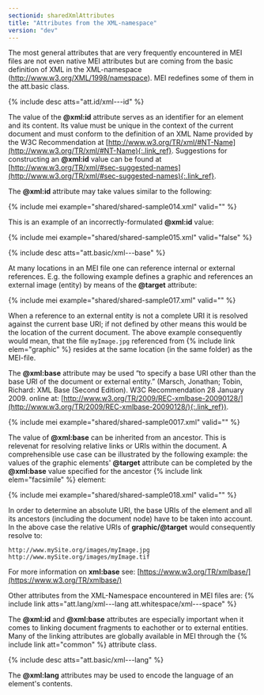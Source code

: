 ```yaml
---
sectionid: sharedXmlAttributes
title: "Attributes from the XML-namespace"
version: "dev"
---
```


The most general attributes that are very frequently encountered in MEI files are not even native MEI attributes but are coming from the basic definition of XML in the XML-namespace (http://www.w3.org/XML/1998/namespace). MEI redefines some of them in the att.basic class.

{% include desc atts="att.id/xml---id" %}

The value of the **@xml:id** attribute serves as an identifier for an element and its content. Its value must be unique in the context of the current document and must conform to the definition of an XML Name provided by the W3C Recommendation at [http://www.w3.org/TR/xml/#NT-Name](http://www.w3.org/TR/xml/#NT-Name){:.link_ref}. Suggestions for constructing an **@xml:id** value can be found at [http://www.w3.org/TR/xml/#sec-suggested-names](http://www.w3.org/TR/xml/#sec-suggested-names){:.link_ref}.

The **@xml:id** attribute may take values similar to the following:

{% include mei example="shared/shared-sample014.xml" valid="" %}

This is an example of an incorrectly-formulated **@xml:id** value:

{% include mei example="shared/shared-sample015.xml" valid="false" %}

{% include desc atts="att.basic/xml---base" %}

At many locations in an MEI file one can reference internal or external references. E.g. the following example defines a graphic and references an external image (entity) by means of the **@target** attribute:

{% include mei example="shared/shared-sample017.xml" valid="" %}

When a reference to an external entity is not a complete URI it is resolved against the current base URI; if not defined by other means this would be the location of the current document. The above example consequently would mean, that the file `myImage.jpg` referenced from {% include link elem="graphic" %} resides at the same location (in the same folder) as the MEI-file.

The **@xml:base** attribute may be used “to specify a base URI other than the base URI of the document or external entity.” (Marsch, Jonathan; Tobin, Richard: XML Base (Second Edition). W3C Recommendation 28 January 2009. online at: [http://www.w3.org/TR/2009/REC-xmlbase-20090128/](http://www.w3.org/TR/2009/REC-xmlbase-20090128/){:.link_ref}).

{% include mei example="shared/shared-sample0017.xml" valid="" %}

The value of **@xml:base** can be inherited from an ancestor. This is relevenat for resolving relative links or URIs within the document. A comprehensible use case can be illustrated by the following example: the values of the graphic elements' **@target** attribute can be completed by the **@xml:base** value specified for the ancestor {% include link elem="facsimile" %} element:

{% include mei example="shared/shared-sample018.xml" valid="" %}

In order to determine an absolute URI, the base URIs of the element and all its ancestors (including the document node) have to be taken into account. In the above case the relative URIs of **graphic/@target** would consequently resolve to:

```
http://www.mySite.org/images/myImage.jpg
http://www.mySite.org/images/myImage.tif
```

For more information on **xml:base** see: [https://www.w3.org/TR/xmlbase/](https://www.w3.org/TR/xmlbase/)

Other attributes from the XML-Namespace encountered in MEI files are: {% include link atts="att.lang/xml---lang  att.whitespace/xml---space" %}

The **@xml:id** and **@xml:base** attributes are especially important when it comes to linking document fragments to eachother or to external entities. Many of the linking attributes are globally available in MEI through the {% include link att="common" %} attribute class.

{% include desc atts="att.basic/xml---lang" %}

The **@xml:lang** attributes may be used to encode the language of an element's contents.